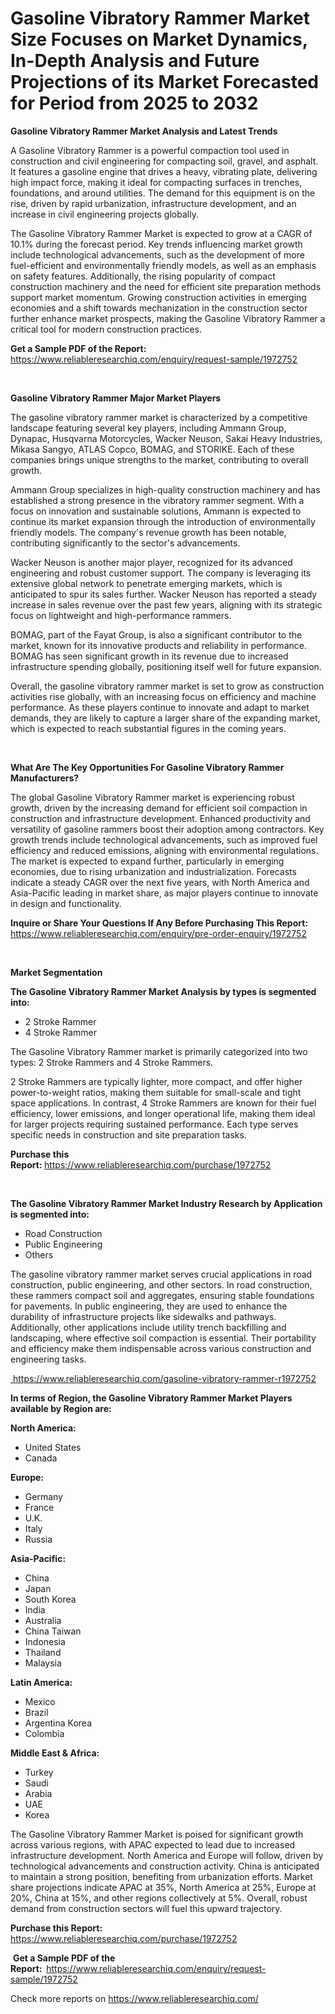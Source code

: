 <p><h1>Gasoline Vibratory Rammer Market Size Focuses on Market Dynamics, In-Depth Analysis and Future Projections of its Market Forecasted for Period from 2025 to 2032</h1></p><p><strong>Gasoline Vibratory Rammer Market Analysis and Latest Trends</strong></p>
<p><p>A Gasoline Vibratory Rammer is a powerful compaction tool used in construction and civil engineering for compacting soil, gravel, and asphalt. It features a gasoline engine that drives a heavy, vibrating plate, delivering high impact force, making it ideal for compacting surfaces in trenches, foundations, and around utilities. The demand for this equipment is on the rise, driven by rapid urbanization, infrastructure development, and an increase in civil engineering projects globally.</p><p>The Gasoline Vibratory Rammer Market is expected to grow at a CAGR of 10.1% during the forecast period. Key trends influencing market growth include technological advancements, such as the development of more fuel-efficient and environmentally friendly models, as well as an emphasis on safety features. Additionally, the rising popularity of compact construction machinery and the need for efficient site preparation methods support market momentum. Growing construction activities in emerging economies and a shift towards mechanization in the construction sector further enhance market prospects, making the Gasoline Vibratory Rammer a critical tool for modern construction practices.</p></p>
<p><strong>Get a Sample PDF of the Report:&nbsp;</strong> <a href="https://www.reliableresearchiq.com/enquiry/request-sample/1972752?utm_campaign=2771&utm_medium=2&utm_source=Github&utm_content=ia&utm_term=02032025&utm_id=gasoline-vibratory-rammer">https://www.reliableresearchiq.com/enquiry/request-sample/1972752</a></p>
<p>&nbsp;</p>
<p><strong>Gasoline Vibratory Rammer Major Market Players</strong></p>
<p><p>The gasoline vibratory rammer market is characterized by a competitive landscape featuring several key players, including Ammann Group, Dynapac, Husqvarna Motorcycles, Wacker Neuson, Sakai Heavy Industries, Mikasa Sangyo, ATLAS Copco, BOMAG, and STORIKE. Each of these companies brings unique strengths to the market, contributing to overall growth.</p><p>Ammann Group specializes in high-quality construction machinery and has established a strong presence in the vibratory rammer segment. With a focus on innovation and sustainable solutions, Ammann is expected to continue its market expansion through the introduction of environmentally friendly models. The company's revenue growth has been notable, contributing significantly to the sector's advancements.</p><p>Wacker Neuson is another major player, recognized for its advanced engineering and robust customer support. The company is leveraging its extensive global network to penetrate emerging markets, which is anticipated to spur its sales further. Wacker Neuson has reported a steady increase in sales revenue over the past few years, aligning with its strategic focus on lightweight and high-performance rammers.</p><p>BOMAG, part of the Fayat Group, is also a significant contributor to the market, known for its innovative products and reliability in performance. BOMAG has seen significant growth in its revenue due to increased infrastructure spending globally, positioning itself well for future expansion.</p><p>Overall, the gasoline vibratory rammer market is set to grow as construction activities rise globally, with an increasing focus on efficiency and machine performance. As these players continue to innovate and adapt to market demands, they are likely to capture a larger share of the expanding market, which is expected to reach substantial figures in the coming years.</p></p>
<p>&nbsp;</p>
<p><strong>What Are The Key Opportunities For Gasoline Vibratory Rammer Manufacturers?</strong></p>
<p><p>The global Gasoline Vibratory Rammer market is experiencing robust growth, driven by the increasing demand for efficient soil compaction in construction and infrastructure development. Enhanced productivity and versatility of gasoline rammers boost their adoption among contractors. Key growth trends include technological advancements, such as improved fuel efficiency and reduced emissions, aligning with environmental regulations. The market is expected to expand further, particularly in emerging economies, due to rising urbanization and industrialization. Forecasts indicate a steady CAGR over the next five years, with North America and Asia-Pacific leading in market share, as major players continue to innovate in design and functionality.</p></p>
<p><strong>Inquire or Share Your Questions If Any Before Purchasing This Report:</strong> <a href="https://www.reliableresearchiq.com/enquiry/pre-order-enquiry/1972752?utm_campaign=2771&utm_medium=2&utm_source=Github&utm_content=ia&utm_term=02032025&utm_id=gasoline-vibratory-rammer">https://www.reliableresearchiq.com/enquiry/pre-order-enquiry/1972752</a></p>
<p>&nbsp;</p>
<p><strong>Market Segmentation</strong></p>
<p><strong>The Gasoline Vibratory Rammer Market Analysis by types is segmented into:</strong></p>
<p><ul><li>2 Stroke Rammer</li><li>4 Stroke Rammer</li></ul></p>
<p><p>The Gasoline Vibratory Rammer market is primarily categorized into two types: 2 Stroke Rammers and 4 Stroke Rammers. </p><p>2 Stroke Rammers are typically lighter, more compact, and offer higher power-to-weight ratios, making them suitable for small-scale and tight space applications. In contrast, 4 Stroke Rammers are known for their fuel efficiency, lower emissions, and longer operational life, making them ideal for larger projects requiring sustained performance. Each type serves specific needs in construction and site preparation tasks.</p></p>
<p><strong>Purchase this Report:&nbsp;</strong><a href="https://www.reliableresearchiq.com/purchase/1972752?utm_campaign=2771&utm_medium=2&utm_source=Github&utm_content=ia&utm_term=02032025&utm_id=gasoline-vibratory-rammer">https://www.reliableresearchiq.com/purchase/1972752</a></p>
<p>&nbsp;</p>
<p><strong>The Gasoline Vibratory Rammer Market Industry Research by Application is segmented into:</strong></p>
<p><ul><li>Road Construction</li><li>Public Engineering</li><li>Others</li></ul></p>
<p><p>The gasoline vibratory rammer market serves crucial applications in road construction, public engineering, and other sectors. In road construction, these rammers compact soil and aggregates, ensuring stable foundations for pavements. In public engineering, they are used to enhance the durability of infrastructure projects like sidewalks and pathways. Additionally, other applications include utility trench backfilling and landscaping, where effective soil compaction is essential. Their portability and efficiency make them indispensable across various construction and engineering tasks.</p></p>
<p><a href="https://www.reliableresearchiq.com/gasoline-vibratory-rammer-r1972752?utm_campaign=2771&utm_medium=2&utm_source=Github&utm_content=ia&utm_term=02032025&utm_id=gasoline-vibratory-rammer">&nbsp;https://www.reliableresearchiq.com/gasoline-vibratory-rammer-r1972752</a></p>
<p><strong>In terms of Region, the Gasoline Vibratory Rammer Market Players available by Region are:</strong></p>
<p>
    <p> <strong> North America: </strong>
        <ul>
            <li>United States</li>
            <li>Canada</li>
        </ul>
        </p> 
    <p> <strong> Europe: </strong>
        <ul>
            <li>Germany</li>
            <li>France</li>
            <li>U.K.</li>
            <li>Italy</li>
            <li>Russia</li>
        </ul>
        </p> 
    <p> <strong> Asia-Pacific: </strong>
        <ul>
            <li>China</li>
            <li>Japan</li>
            <li>South Korea</li>
            <li>India</li>
            <li>Australia</li>
            <li>China Taiwan</li>
            <li>Indonesia</li>
            <li>Thailand</li>
            <li>Malaysia</li>
        </ul>
        </p> 
    <p> <strong> Latin America: </strong>
        <ul>
            <li>Mexico</li>
            <li>Brazil</li>
            <li>Argentina Korea</li>
            <li>Colombia</li>
        </ul>
        </p> 
    <p> <strong> Middle East & Africa: </strong>
        <ul>
            <li>Turkey</li>
            <li>Saudi</li>
            <li>Arabia</li>
            <li>UAE</li>
            <li>Korea</li>
        </ul>
    </p>
    </p>
<p><p>The Gasoline Vibratory Rammer Market is poised for significant growth across various regions, with APAC expected to lead due to increased infrastructure development. North America and Europe will follow, driven by technological advancements and construction activity. China is anticipated to maintain a strong position, benefiting from urbanization efforts. Market share projections indicate APAC at 35%, North America at 25%, Europe at 20%, China at 15%, and other regions collectively at 5%. Overall, robust demand from construction sectors will fuel this upward trajectory.</p></p>
<p><strong>Purchase this Report: </strong><a href="https://www.reliableresearchiq.com/purchase/1972752?utm_campaign=2771&utm_medium=2&utm_source=Github&utm_content=ia&utm_term=02032025&utm_id=gasoline-vibratory-rammer">https://www.reliableresearchiq.com/purchase/1972752</a></p>
<p>&nbsp;<strong>Get a Sample PDF of the Report:&nbsp;&nbsp;</strong><a href="https://www.reliableresearchiq.com/enquiry/request-sample/1972752?utm_campaign=2771&utm_medium=2&utm_source=Github&utm_content=ia&utm_term=02032025&utm_id=gasoline-vibratory-rammer">https://www.reliableresearchiq.com/enquiry/request-sample/1972752</a></p>
<p><strong></strong></p>
<p>Check more reports on <a href="https://www.reliableresearchiq.com/?utm_campaign=2771&utm_medium=2&utm_source=Github&utm_content=ia&utm_term=02032025&utm_id=gasoline-vibratory-rammer">https://www.reliableresearchiq.com/</a></p>